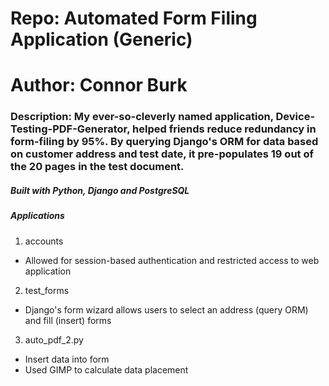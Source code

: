 # Repo: Automated Form Filing Application (Generic)
# Author: Connor Burk
### Description: My ever-so-cleverly named application, Device-Testing-PDF-Generator, helped friends reduce redundancy in form-filing by 95%. By querying Django's ORM for data based on customer address and test date, it pre-populates 19 out of the 20 pages in the test document.

##### Built with Python, Django and PostgreSQL

##### Applications
1.  accounts
* Allowed for session-based authentication and restricted access to web application
2.  test_forms
* Django's form wizard allows users to select an address (query ORM) and fill (insert) forms
3.  auto_pdf_2.py
* Insert data into form
* Used GIMP to calculate data placement
